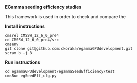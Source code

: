 **EGamma seeding efficiency studies**


This framework is used in order to check and compare the


**Install instructions**
```
cmsrel CMSSW_12_6_0_pre4
cd CMSSW_12_6_0_pre4/src
cmsenv
git clone git@github.com:ckoraka/egammaGPUdevelopment.git
scram b -j 8
```

**Run instructions**
```
cd egammaGPUdevelopment/egammaSeedEfficiency/test
cmsRun egSeedEff_cfg.py
```
